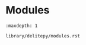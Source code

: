 <!--
SPDX-FileCopyrightText: (C) 2025 DeliteAI Authors

SPDX-License-Identifier: Apache-2.0
-->

# Modules

```{toctree}
:maxdepth: 1

library/delitepy/modules.rst
```
